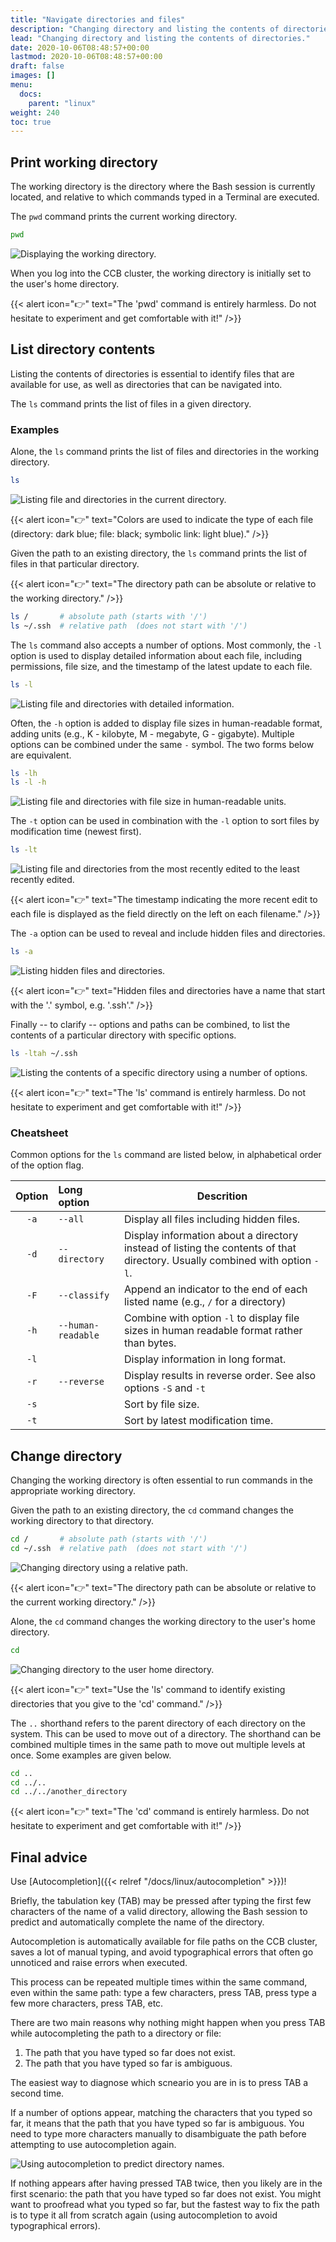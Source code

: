 ```yaml
---
title: "Navigate directories and files"
description: "Changing directory and listing the contents of directories."
lead: "Changing directory and listing the contents of directories."
date: 2020-10-06T08:48:57+00:00
lastmod: 2020-10-06T08:48:57+00:00
draft: false
images: []
menu:
  docs:
    parent: "linux"
weight: 240
toc: true
---
```


## Print working directory

The working directory is the directory where the Bash session is currently
located, and relative to which commands typed in a Terminal are executed.

The `pwd` command prints the current working directory.

```bash
pwd
```

![Displaying the working directory.](pwd.png)

When you log into the CCB cluster, the working directory is initially set to
the user's home directory.

{{< alert icon="👉" text="The 'pwd' command is entirely harmless. Do not hesitate to experiment and get comfortable with it!" />}}

## List directory contents

Listing the contents of directories is essential to identify files that are
available for use, as well as directories that can be navigated into.

The `ls` command prints the list of files in a given directory.

### Examples

Alone, the `ls` command prints the list of files and directories in the
working directory.

```bash
ls
```

![Listing file and directories in the current directory.](ls.png)

{{< alert icon="👉" text="Colors are used to indicate the type of each file (directory: dark blue; file: black; symbolic link: light blue)." />}}

Given the path to an existing directory, the `ls` command prints the list of
files in that particular directory.

{{< alert icon="👉" text="The directory path can be absolute or relative to the working directory." />}}

```bash
ls /       # absolute path (starts with '/')
ls ~/.ssh  # relative path  (does not start with '/')
```

The `ls` command also accepts a number of options.
Most commonly, the `-l` option is used to display detailed information about
each file, including permissions, file size, and the timestamp of the latest
update to each file.

```bash
ls -l
```

![Listing file and directories with detailed information.](ls-l.png)

Often, the `-h` option is added to display file sizes in human-readable format,
adding units (e.g., K - kilobyte, M - megabyte, G - gigabyte).
Multiple options can be combined under the same `-` symbol.
The two forms below are equivalent.

```bash
ls -lh
ls -l -h
```

![Listing file and directories with file size in human-readable units.](ls-lh.png)

The `-t` option can be used in combination with the `-l` option to sort files
by modification time (newest first).

```bash
ls -lt
```

![Listing file and directories from the most recently edited to the least recently edited.](ls-lt.png)

{{< alert icon="👉" text="The timestamp indicating the more recent edit to each file is displayed as the field directly on the left on each filename." />}}

The `-a` option can be used to reveal and include hidden files and directories.

```bash
ls -a
```

![Listing hidden files and directories.](ls-a.png)

{{< alert icon="👉" text="Hidden files and directories have a name that start with the '.' symbol, e.g. '.ssh'." />}}

Finally -- to clarify -- options and paths can be combined, to list the contents
of a particular directory with specific options.

```bash
ls -ltah ~/.ssh
```

![Listing the contents of a specific directory using a number of options.](ls-ltah-ssh.png)

{{< alert icon="👉" text="The 'ls' command is entirely harmless. Do not hesitate to experiment and get comfortable with it!" />}}

### Cheatsheet

Common options for the `ls` command are listed below,
in alphabetical order of the option flag.

| Option | Long option | Descrition |
|:------:|:----------- | ---------- |
|  `-a`  | `--all`     | Display all files including hidden files. |
|  `-d`  | `--directory` | Display information about a directory instead of listing the contents of that directory. Usually combined with option `-l`. |
|  `-F`  | `--classify` | Append an indicator to the end of each listed name (e.g., `/` for a directory) |
|  `-h`  | `--human-readable` | Combine with option `-l` to display file sizes in human readable format rather than bytes. |
|  `-l`  |             | Display information in long format. |
|  `-r`  | `--reverse` | Display results in reverse order. See also options `-S` and `-t` |
|  `-s`  |             | Sort by file size. |
|  `-t`  |             | Sort by latest modification time. |

## Change directory

Changing the working directory is often essential to run commands in the
appropriate working directory.

Given the path to an existing directory, the `cd` command changes the working directory to
that directory.

```bash
cd /       # absolute path (starts with '/')
cd ~/.ssh  # relative path  (does not start with '/')
```

![Changing directory using a relative path.](cd-ccb_demo.png)

{{< alert icon="👉" text="The directory path can be absolute or relative to the current working directory." />}}

Alone, the `cd` command changes the working directory to the user's home directory.

```bash
cd
```

![Changing directory to the user home directory.](cd-home.png)

{{< alert icon="👉" text="Use the 'ls' command to identify existing directories that you give to the 'cd' command." />}}

The `..` shorthand refers to the parent directory of each directory on the system.
This can be used to move out of a directory.
The shorthand can be combined multiple times in the same path to move out multiple
levels at once.
Some examples are given below.

```bash
cd ..
cd ../..
cd ../../another_directory
```

{{< alert icon="👉" text="The 'cd' command is entirely harmless. Do not hesitate to experiment and get comfortable with it!" />}}

## Final advice

Use [Autocompletion]({{< relref "/docs/linux/autocompletion" >}})!

Briefly, the tabulation key (TAB) may be pressed after typing the first few
characters of the name of a valid directory, allowing the Bash session to
predict and automatically complete the name of the directory.

Autocompletion is automatically available for file paths on the CCB cluster,
saves a lot of manual typing, and avoid typographical errors that often
go unnoticed and raise errors when executed.

This process can be repeated multiple times within the same command,
even within the same path: type a few characters, press TAB, press
type a few more characters, press TAB, etc.

There are two main reasons why nothing might happen when you press TAB
while autocompleting the path to a directory or file:

1. The path that you have typed so far does not exist.
2. The path that you have typed so far is ambiguous.

The easiest way to diagnose which scneario you are in is to press TAB
a second time.

If a number of options appear, matching the characters that you typed so far,
it means that the path that you have typed so far is ambiguous.
You need to type more characters manually to disambiguate the path
before attempting to use autocompletion again.

![Using autocompletion to predict directory names.](autocomplete-path.png)

If nothing appears after having pressed TAB twice, then you likely are
in the first scenario: the path that you have typed so far does not exist.
You might want to proofread what you typed so far, but the fastest way
to fix the path is to type it all from scratch again
(using autocompletion to avoid typographical errors).

<!-- Link definitions -->
